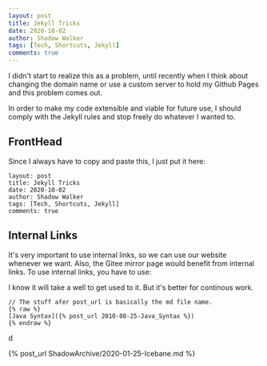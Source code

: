 ```yaml
---
layout: post
title: Jekyll Tricks
date: 2020-10-02
author: Shadow Walker
tags: [Tech, Shortcuts, Jekyll]
comments: true
---
```


I didn't start to realize this as a problem, until recently when I think about changing the domain name or use a custom server to hold my Github Pages and this problem comes out. 

In order to make my code extensible and viable for future use, I should comply with the Jekyll rules and stop freely do whatever I wanted to. 

## FrontHead
Since I always have to copy and paste this, I just put it here: 


```
layout: post
title: Jekyll Tricks
date: 2020-10-02
author: Shadow Walker
tags: [Tech, Shortcuts, Jekyll]
comments: true
```

## Internal Links

It's very important to use internal links, so we can use our website whenever we want. Also, the Gitee mirror page would benefit from internal links.  To use internal links, you have to use: 

I know it will take a well to get used to it. But it's better for continous work. 

```
// The stuff afer post_url is basically the md file name. 
{% raw %}
[Java Syntax]({% post_url 2010-08-25-Java_Syntax %})
{% endraw %}
```
d

{% post_url ShadowArchive/2020-01-25-Icebane.md %}